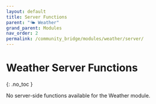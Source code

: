 ```yaml
---
layout: default
title: Server Functions
parent: "🌤️ Weather"
grand_parent: Modules
nav_order: 2
permalink: /community_bridge/modules/weather/server/
---
```


# Weather Server Functions
{: .no_toc }

No server-side functions available for the Weather module.